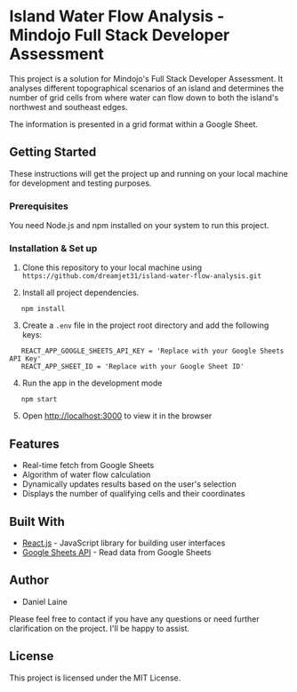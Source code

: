 # Island Water Flow Analysis - Mindojo Full Stack Developer Assessment

This project is a solution for Mindojo's Full Stack Developer Assessment. It analyses different topographical scenarios of an island and determines the number of grid cells from where water can flow down to both the island's northwest and southeast edges.

The information is presented in a grid format within a Google Sheet.

## Getting Started

These instructions will get the project up and running on your local machine for development and testing purposes.

### Prerequisites

You need Node.js and npm installed on your system to run this project.

### Installation & Set up

1. Clone this repository to your local machine using `https://github.com/dreamjet31/island-water-flow-analysis.git`

2. Install all project dependencies.

```
   npm install
```

3. Create a `.env` file in the project root directory and add the following keys:

```
   REACT_APP_GOOGLE_SHEETS_API_KEY = 'Replace with your Google Sheets API Key'
   REACT_APP_SHEET_ID = 'Replace with your Google Sheet ID'
```

4. Run the app in the development mode

```
   npm start
```

5. Open [http://localhost:3000](http://localhost:3000) to view it in the browser

## Features

- Real-time fetch from Google Sheets
- Algorithm of water flow calculation
- Dynamically updates results based on the user's selection
- Displays the number of qualifying cells and their coordinates

## Built With

- [React.js](https://reactjs.org/) - JavaScript library for building user interfaces
- [Google Sheets API](https://developers.google.com/sheets/api) - Read data from Google Sheets

## Author

- Daniel Laine

Please feel free to contact if you have any questions or need further clarification on the project. I'll be happy to assist.

## License

This project is licensed under the MIT License.
